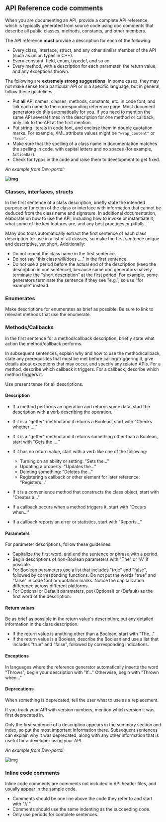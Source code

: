 ## API Reference code comments

When you are documenting an API, provide a complete API reference, which is typically generated from source code using doc comments that describe all public classes, methods, constants, and other members.

The API reference **must** provide a description for each of the following:

- Every class, interface, struct, and any other similar member of the API (such as union types in C++).
- Every constant, field, enum, typedef, and so on.
- Every method, with a description for each parameter, the return value, and any exceptions thrown.

The following are **extremely strong suggestions**. In some cases, they may not make sense for a particular API or in a specific language, but in general, follow these guidelines:

- Put **all** API names, classes, methods, constants, etc. in code font, and link each name to the corresponding reference page. Most document generators do this automatically for you. If you need to mention the same API several times in the description for one method or callback, only link to the API at the first mention.
- Put string literals in code font, and enclose them in double quotation marks. For example, XML attribute values might be `"wrap_content"` or `"true"`.
- Make sure that the spelling of a class name in documentation matches the spelling in code, with capital letters and no spaces (for example, `ActionBar`).
- Check for typos in the code and raise them to development to get fixed.

*An example from Dev-portal:*

**![img](https://confluence.agora.io/download/attachments/628994963/image2019-1-10_15-32-7.png?version=1&modificationDate=1547105527595&api=v2)**

### Classes, interfaces, structs

In the first sentence of a class description, briefly state the intended purpose or function of the class or interface with information that cannot be deduced from the class name and signature. In additional documentation, elaborate on how to use the API, including how to invoke or instantiate it, what some of the key features are, and any best practices or pitfalls.

Many doc tools automatically extract the first sentence of each class description for use in a list of all classes, so make the first sentence unique and descriptive, yet short. Additionally:

- Do not repeat the class name in the first sentence. 
- Do not say "this class will/does ...." in the first sentence.
- Do not use a period before the actual end of the description (keep the description in one sentence), because some doc generators naively terminate the "short description" at the first period. For example, some generators terminate the sentence if they see "e.g.", so use "for example" instead.

### Enumerates

Make descriptions for enumerates as brief as possible. Be sure to link to relevant methods that use the enumerate.

### Methods/Callbacks

In the first sentence for a method/callback description, briefly state what action the method/callback performs. 

In subsequent sentences, explain why and how to use the method/callback, state any prerequisites that must be met before calling/triggering it, give details about exceptions that may occur, and specify any related APIs. For a method, describe which callback it triggers. For a callback, describe which method triggers it.

Use present tense for all descriptions. 

#### Description

- If a method performs an operation and returns some data, start the description with a verb describing the operation.
- If it is a "getter" method and it returns a Boolean, start with "Checks whether ...."
- If it is a "getter" method and it returns something other than a Boolean, start with "Gets the ...."
- If it has no return value, start with a verb like one of the following:
  - Turning on an ability or setting: "Sets the..."
  - Updating a property: "Updates the..."
  - Deleting something: "Deletes the..."
  - Registering a callback or other element for later reference: "Registers..."

- If it is a convenience method that constructs the class object, start with "Creates a..."
- If a callback occurs when a method triggers it, start with "Occurs when..."
- If a callback reports an error or statistics, start with "Reports..."

#### Parameters

For parameter descriptions, follow these guidelines:

- Capitalize the first word, and end the sentence or phrase with a period.
- Begin descriptions of non-Boolean parameters with "The" or "A" if possible.
- For Boolean parameters use a list that includes "true" and "false", followed by corresponding functions. Do not put the words "true" and "false" in code font or quotation marks. Notice the capitalization difference across different platforms.
- For Optional or Default parameters, put (Optional) or (Default) as the first word of the description.

#### Return values

Be as brief as possible in the return value's description; put any detailed information in the class description.

- If the return value is anything other than a Boolean, start with "The..." 
- If the return value is a Boolean, describe the Boolean and use a list that includes "true" and "false", followed by corresponding indications.

#### Exceptions

In languages where the reference generator automatically inserts the word "Throws", begin your description with "If..." Otherwise, begin with "Thrown when..."

#### Deprecations

When something is deprecated, tell the user what to use as a replacement. 

If you track your API with version numbers, mention which version it was first deprecated in.

Only the first sentence of a description appears in the summary section and index, so put the most important information there. Subsequent sentences can explain why it was deprecated, along with any other information that is useful for a developer using your API.

*An example from Dev-portal:*

![img](https://confluence.agora.io/download/attachments/628994963/image2019-1-10_16-14-24.png?version=1&modificationDate=1547108064403&api=v2)

### Inline code comments

Inline code comments are comments not included in API header files, and usually appear in the sample code.

- Comments should be one line above the code they refer to and start with "// ".
- Comments should use the same indenting as the succeeding code.
- Only use periods for complete sentences.